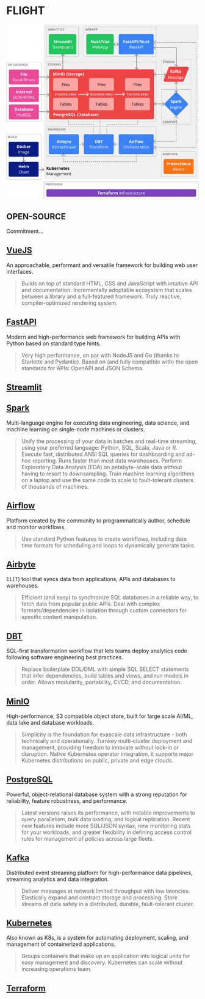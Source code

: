 # FLIGHT

![Project Architecture](architecture.png)

## OPEN-SOURCE

Commitment...

## [VueJS](vuejs/README.md)

An approachable, performant and versatile framework for building web user interfaces.

> Builds on top of standard HTML, CSS and JavaScript with intuitive API and documentation.
> Incrementally adoptable ecosystem that scales between a library and a full-featured framework.
> Truly reactive, compiler-optimized rendering system.

## [FastAPI](fastapi/README.md)

Modern and high-performance web framework for building APIs with Python based on standard type hints.

> Very high performance, on par with NodeJS and Go (thanks to Starlette and Pydantic).
> Based on (and fully compatible with) the open standards for APIs: OpenAPI and JSON Schema.

## [Streamlit](streamlit/README.md)



## [Spark](spark/README.md)

Multi-language engine for executing data engineering, data science, and machine learning on single-node machines or clusters.

> Unify the processing of your data in batches and real-time streaming, using your preferred language: Python, SQL, Scala, Java or R.
> Execute fast, distributed ANSI SQL queries for dashboarding and ad-hoc reporting. Runs faster than most data warehouses.
> Perform Exploratory Data Analysis (EDA) on petabyte-scale data without having to resort to downsampling.
> Train machine learning algorithms on a laptop and use the same code to scale to fault-tolerant clusters of thousands of machines.

## [Airflow](airflow/README.md)

Platform created by the community to programmatically author, schedule and monitor workflows.

> Use standard Python features to create workflows, including date time formats for scheduling and loops to dynamically generate tasks.

## [Airbyte](airbyte/README.md)

EL(T) tool that syncs data from applications, APIs and databases to warehouses.

> Efficient (and easy) to synchronize SQL databases in a reliable way, to fetch data from popular public APIs.
> Deal with complex formats/dependencies in isolation through custom connectors for specific content manipulation.

## [DBT](dbt/README.md)

SQL-first transformation workflow that lets teams deploy analytics code following software engineering best practices.

> Replace boilerplate DDL/DML with simple SQL SELECT statements that infer dependencies, build tables and views, and run models in order. Allows modularity, portability, CI/CD, and documentation.

## [MinIO](minio/README.md)

High-performance, S3 compatible object store, built for large scale AI/ML, data lake and database workloads.

> Simplicity is the foundation for exascale data infrastructure - both technically and operationally.
> Turnkey multi-cluster deployment and management, providing freedom to innovate without lock-in or disruption.
> Native Kubernetes operator integration, it supports major Kubernetes distributions on public, private and edge clouds.

## [PostgreSQL](postgres/README.md)

Powerful, object-relational database system with a strong reputation for reliability, feature robustness, and performance.

> Latest versions raises its performance, with notable improvements to query parallelism, bulk data loading, and logical replication. Recent new features include more SQL/JSON syntax, new monitoring stats for your workloads, and greater flexibility in defining access control rules for management of policies across large fleets.

## [Kafka](kafka/README.md)

Distributed event streaming platform for high-performance data pipelines, streaming analytics and data integration.

> Deliver messages at network limited throughput with low latencies. Elastically expand and contract storage and processing. Store streams of data safely in a distributed, durable, fault-tolerant cluster.

## [Kubernetes](kubernetes/README.md)

Also known as K8s, is a system for automating deployment, scaling, and management of containerized applications.

> Groups containers that make up an application into logical units for easy management and discovery. Kubernetes can scale without increasing operations team.

## [Terraform](terraform/README.md)
